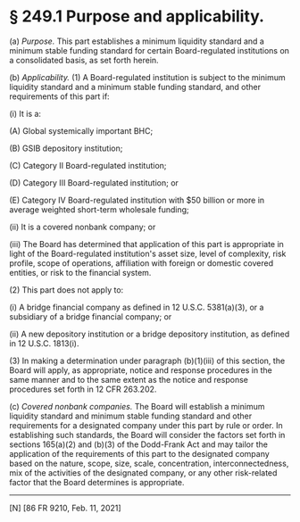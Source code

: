 # § 249.1   Purpose and applicability.

(a) *Purpose.* This part establishes a minimum liquidity standard and a minimum stable funding standard for certain Board-regulated institutions on a consolidated basis, as set forth herein.


(b) *Applicability.* (1) A Board-regulated institution is subject to the minimum liquidity standard and a minimum stable funding standard, and other requirements of this part if:


(i) It is a:


(A) Global systemically important BHC;


(B) GSIB depository institution;


(C) Category II Board-regulated institution;


(D) Category III Board-regulated institution; or


(E) Category IV Board-regulated institution with $50 billion or more in average weighted short-term wholesale funding;


(ii) It is a covered nonbank company; or


(iii) The Board has determined that application of this part is appropriate in light of the Board-regulated institution's asset size, level of complexity, risk profile, scope of operations, affiliation with foreign or domestic covered entities, or risk to the financial system.


(2) This part does not apply to:


(i) A bridge financial company as defined in 12 U.S.C. 5381(a)(3), or a subsidiary of a bridge financial company; or


(ii) A new depository institution or a bridge depository institution, as defined in 12 U.S.C. 1813(i).


(3) In making a determination under paragraph (b)(1)(iii) of this section, the Board will apply, as appropriate, notice and response procedures in the same manner and to the same extent as the notice and response procedures set forth in 12 CFR 263.202.


(c) *Covered nonbank companies.* The Board will establish a minimum liquidity standard and minimum stable funding standard and other requirements for a designated company under this part by rule or order. In establishing such standards, the Board will consider the factors set forth in sections 165(a)(2) and (b)(3) of the Dodd-Frank Act and may tailor the application of the requirements of this part to the designated company based on the nature, scope, size, scale, concentration, interconnectedness, mix of the activities of the designated company, or any other risk-related factor that the Board determines is appropriate.







---

[N] [86 FR 9210, Feb. 11, 2021]





